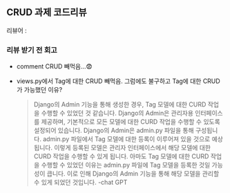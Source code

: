 ## CRUD 과제 코드리뷰

리뷰어 : 



### 리뷰 받기 전 회고
 - comment CRUD 빼먹음...😨
 - views.py에서 Tag에 대한 CRUD 빼먹음.
   그럼에도 불구하고 Tag에 대한 CRUD가 가능했던 이유?
   
    > Django의 Admin 기능을 통해 생성한 경우, Tag 모델에 대한 CURD 작업을 수행할 수 있었던 것 같습니다. Django의 Admin은 관리자용 인터페이스를 제공하며, 기본적으로 모든 모델에 대한 CURD 작업을 수행할 수 있도록 설정되어 있습니다.
    > Django의 Admin은 admin.py 파일을 통해 구성됩니다. admin.py 파일에서 Tag 모델에 대한 등록이 이루어져 있을 것으로 예상됩니다. 이렇게 등록된 모델은 관리자 인터페이스에서 해당 모델에 대한 CURD 작업을 수행할 수 있게 됩니다.
    > 아마도 Tag 모델에 대한 CURD 작업을 수행할 수 있었던 이유는 admin.py 파일에 Tag 모델을 등록한 것일 가능성이 큽니다. 이로 인해 Django의 Admin 기능을 통해 해당 모델을 관리할 수 있게 되었던 것입니다. -chat GPT
